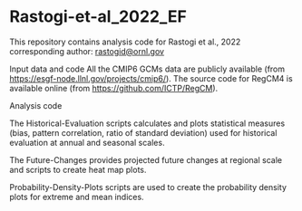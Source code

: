 # Rastogi-et-al_2022_EF
This repository contains analysis code for Rastogi et al., 2022
corresponding author: rastogid@ornl.gov

Input data and code
All the CMIP6 GCMs data are publicly available (from https://esgf-node.llnl.gov/projects/cmip6/). The source code for RegCM4 is available online (from https://github.com/ICTP/RegCM). 

Analysis code

The Historical-Evaluation scripts calculates and plots statistical measures (bias, pattern correlation, ratio of standard deviation) used for historical evaluation at annual and seasonal scales.

The Future-Changes provides projected future changes at regional scale and scripts to create heat map plots.

Probability-Density-Plots scripts are used to create the probability density plots for extreme and mean indices.
